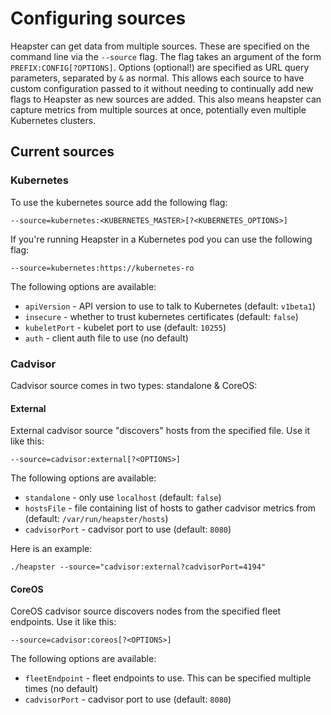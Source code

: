 Configuring sources
===================

Heapster can get data from multiple sources. These are specified on the command line
via the `--source` flag. The flag takes an argument of the form `PREFIX:CONFIG[?OPTIONS]`.
Options (optional!) are specified as URL query parameters, separated by `&` as normal.
This allows each source to have custom configuration passed to it without needing to
continually add new flags to Heapster as new sources are added. This also means
heapster can capture metrics from multiple sources at once, potentially even multiple
Kubernetes clusters.

## Current sources
### Kubernetes
To use the kubernetes source add the following flag:

```
--source=kubernetes:<KUBERNETES_MASTER>[?<KUBERNETES_OPTIONS>]
```

If you're running Heapster in a Kubernetes pod you can use the following flag:

```
--source=kubernetes:https://kubernetes-ro
```

The following options are available:

* `apiVersion` - API version to use to talk to Kubernetes (default: `v1beta1`)
* `insecure` - whether to trust kubernetes certificates (default: `false`)
* `kubeletPort` - kubelet port to use (default: `10255`)
* `auth` - client auth file to use (no default)

### Cadvisor
Cadvisor source comes in two types: standalone & CoreOS:

#### External
External cadvisor source "discovers" hosts from the specified file. Use it like this:

```
--source=cadvisor:external[?<OPTIONS>]
```

The following options are available:

* `standalone` - only use `localhost` (default: `false`)
* `hostsFile` - file containing list of hosts to gather cadvisor metrics from (default: `/var/run/heapster/hosts`)
* `cadvisorPort` - cadvisor port to use (default: `8080`)

Here is an example: 
```shell
./heapster --source="cadvisor:external?cadvisorPort=4194"
```


#### CoreOS
CoreOS cadvisor source discovers nodes from the specified fleet endpoints. Use it like this:

```
--source=cadvisor:coreos[?<OPTIONS>]
```

The following options are available:

* `fleetEndpoint` - fleet endpoints to use. This can be specified multiple times (no default)
* `cadvisorPort` - cadvisor port to use (default: `8080`)
